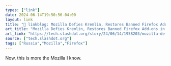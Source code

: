 ```yaml
---
types: ["link"]
date: 2024-06-14T19:50:56-04:00
layout: link
title: "🔗 linkblog: Mozilla Defies Kremlin, Restores Banned Firefox Add-ons in Russia - Slashdot'"
art_title: "Mozilla Defies Kremlin, Restores Banned Firefox Add-ons in Russia - Slashdot"
art_link: "https://tech.slashdot.org/story/24/06/14/1958203/mozilla-defies-kremlin-restores-banned-firefox-add-ons-in-russia?utm_source=rss1.0mainlinkanon&utm_medium=feed"
source: ["tech.slashdot.org"]
tags: ["Russia","Mozilla","Firefox"]
---
```

Now, this is more the Mozilla I know.
